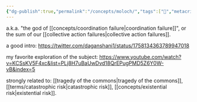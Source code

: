 ```yaml
---
{"dg-publish":true,"permalink":"/concepts/moloch/","tags":["🌿","metacrisis","architect","concept"],"created":"2023-12-26T15:03:57.585-03:00","updated":"2024-05-28T17:44:24.361-03:00"}
---
```


a.k.a. "the god of [[concepts/coordination failure\|coordination failure]]", or the sum of our [[collective action failures\|collective action failures]].

a good intro:
https://twitter.com/daganshani1/status/1758134363789947018

my favorite exploration of the subject:
https://www.youtube.com/watch?v=KCSsKV5F4xc&list=PLj8H7uBaUwDvd18QrEPugPMD5Z6Y0W-vB&index=5

strongly related to: [[tragedy of the commons\|tragedy of the commons]], [[terms/catastrophic risk\|catastrophic risk]], [[concepts/existential risk\|existential risk]].